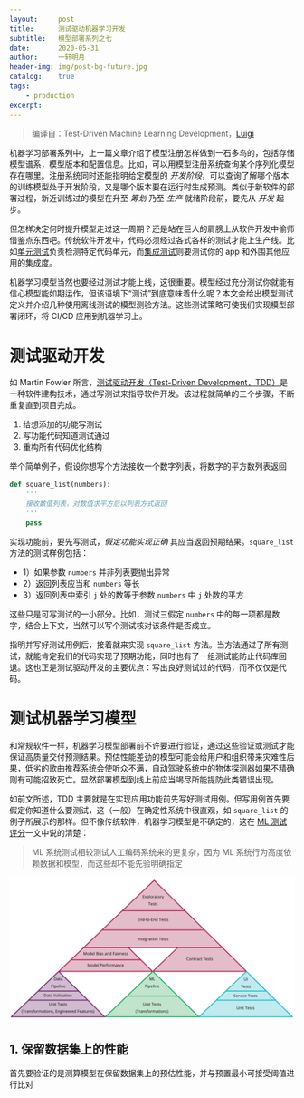 ```yaml
---
layout:		post
title:  	测试驱动机器学习开发
subtitle:   模型部署系列之七
date:       2020-05-31
author:     一轩明月
header-img: img/post-bg-future.jpg
catalog:    true
tags:
    - production
excerpt:    
---
```


> 编译自：Test-Driven Machine Learning Development，[Luigi](https://mlinproduction.com/author/luigi/)

机器学习部署系列中，上一篇文章介绍了模型注册怎样做到一石多鸟的，包括存储模型谱系，模型版本和配置信息。比如，可以用模型注册系统查询某个序列化模型存在哪里。注册系统同时还能指明给定模型的 _开发阶段_，可以查询了解哪个版本的训练模型处于开发阶段，又是哪个版本要在运行时生成预测。类似于新软件的部署过程，新近训练过的模型在升至 _筹划_ 乃至 _生产_  就绪阶段前，要先从 _开发_  起步。

但怎样决定何时提升模型走过这一周期？还是站在巨人的肩膀上从软件开发中偷师借鉴点东西吧。传统软件开发中，代码必须经过各式各样的测试才能上生产线。比如[单元测试]()负责检测特定代码单元，而[集成测试](https://martinfowler.com/articles/practical-test-pyramid.html#IntegrationTests)则要测试你的 app 和外围其他应用的集成度。

机器学习模型当然也要经过测试才能上线，这很重要。模型经过充分测试你就能有信心模型能如期运作，但该语境下“测试”到底意味着什么呢？本文会给出模型测试定义并介绍几种使用离线测试的模型测验方法。这些测试策略可使我们实现模型部署闭环，将 CI/CD 应用到机器学习上。

# 测试驱动开发

如 Martin Fowler 所言，[测试驱动开发（Test-Driven Development，TDD）](https://martinfowler.com/bliki/TestDrivenDevelopment.html)是一种软件建构技术，通过写测试来指导软件开发。该过程就简单的三个步骤，不断重复直到项目完成。

1. 给想添加的功能写测试
2. 写功能代码知道测试通过
3. 重构所有代码优化结构

举个简单例子，假设你想写个方法接收一个数字列表，将数字的平方数列表返回

```python
def square_list(numbers):
    '''
    接收数值列表，对数值求平方后以列表方式返回
    '''
    pass
```

实现功能前，要先写测试，_假定功能实现正确_ 其应当返回预期结果。`square_list` 方法的测试样例包括：

- 1）如果参数 `numbers` 并非列表要抛出异常
- 2）返回列表应当和 `numbers` 等长
- 3）返回列表中索引 `j` 处的数等于参数 `numbers` 中 `j` 处数的平方

这些只是可写测试的一小部分。比如，测试三假定 `numbers` 中的每一项都是数字，结合上下文，当然可以写个测试核对该条件是否成立。

指明并写好测试用例后，接着就来实现 `square_list` 方法。当方法通过了所有测试，就能肯定我们的代码实现了预期功能，同时也有了一组测试能防止代码库回退。这也正是测试驱动开发的主要优点：写出良好测试过的代码，而不仅仅是代码。

# 测试机器学习模型

和常规软件一样，机器学习模型部署前不许要进行验证，通过这些验证或测试才能保证高质量交付预测结果。预估性能差劲的模型可能会给用户和组织带来灾难性后果，低劣的歌曲推荐系统会使听众不满，自动驾驶系统中的物体探测器如果不精确则有可能招致死亡。显然部署模型到线上前应当竭尽所能提防此类错误出现。

如前文所述，TDD 主要就是在实现应用功能前先写好测试用例。但写用例首先要假定你知道什么要测试，这（一般）在确定性系统中很直观，如 `square_list` 的例子所展示的那样。但不像传统软件，机器学习模型是不确定的，这在 [ML 测试评分](https://storage.googleapis.com/pub-tools-public-publication-data/pdf/aad9f93b86b7addfea4c419b9100c6cdd26cacea.pdf)一文中说的清楚：

> ML 系统测试相较测试人工编码系统来的更复杂，因为 ML 系统行为高度依赖数据和模型，而这些却不能先验明确指定

![](https://raw.githubusercontent.com/LibertyDream/diy_img_host/master/img/2020-07-09_test-pyramid.png)

## 1. 保留数据集上的性能

首先要验证的是测算模型在保留数据集上的预估性能，并与预置最小可接受阈值进行比对